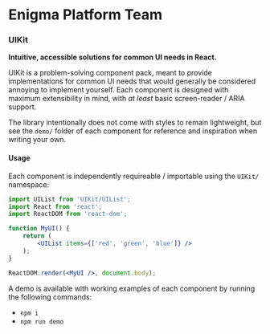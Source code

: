 # Enigma Platform Team
### UIKit

**Intuitive, accessible solutions for common UI needs in React.**

UIKit is a problem-solving component pack, meant to provide implementations for common UI needs that would generally be considered annoying to implement yourself. Each component is designed with maximum extensibility in mind, with _at least_ basic screen-reader / ARIA support.

The library intentionally does not come with styles to remain lightweight, but see the `demo/` folder of each component for reference and inspiration when writing your own.

#### Usage

Each component is independently requireable / importable using the `UIKit/` namespace:

```jsx
import UIList from 'UIKit/UIList';
import React from 'react';
import ReactDOM from 'react-dom';

function MyUI() {
    return (
        <UIList items={['red', 'green', 'blue']} />
    );
}

ReactDOM.render(<MyUI />, document.body);
```

A demo is available with working examples of each component by running the following commands:

+ `npm i`
+ `npm run demo`
